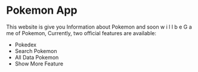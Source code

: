 # Pokemon App

This website is give you Information about Pokemon and soon w i l l b e G a me of Pokemon,
Currently, two official features are available:

- Pokedex
- Search Pokemon
- All Data Pokemon
- Show More Feature
